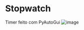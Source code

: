 # Stopwatch
Timer feito com PyAutoGui
![image](https://github.com/Slndr02/Stopwatch/assets/91296161/e82d9d92-ed9d-4913-921f-9fc37ec91f36)
